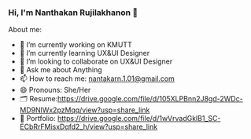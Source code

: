 ### Hi, I'm Nanthakan Rujilakhanon 👋

About me:
- 🔭 I’m currently working on KMUTT
- 🌱 I’m currently learning UX&UI Designer
- 👯 I’m looking to collaborate on UX&UI Designer
- 💬 Ask me about Anything
- 📫 How to reach me: nantakarn.1.01@gmail.com
- 😄 Pronouns: She/Her
- 🗂 Resume:https://drive.google.com/file/d/105XLPBnn2J8gd-2WDc-MD9NlWx2pzMqq/view?usp=share_link
- 📝 Portfolio: https://drive.google.com/file/d/1wVrvadGklB1_SC-ECbRrFMisxDqfd2_h/view?usp=share_link


